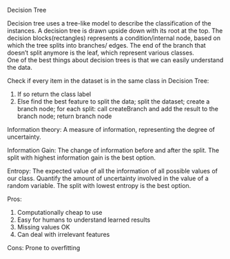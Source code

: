 Decision Tree

Decision tree uses a tree-like model to describe the classification of the instances. 
A decision tree is drawn upside down with its root at the top. The decision blocks(rectangles) 
represents a condition/internal node, based on which the tree splits into branches/ edges. 
The end of the branch that doesn’t split anymore is the leaf, which represent various classes.  
One of the best things about decision trees is that we can easily understand the data. 


Check if every item in the dataset is in the same class in Decision Tree:
1. If so return the class label
2. Else
find the best feature to split the data;
split the dataset;
create a branch node;
for each split:
call createBranch and add the result to the branch node;
return branch node



Information theory:
A measure of information, representing the degree of uncertainty.


Information Gain:
The change of information before and after the split.
  The split with highest information gain is the best option.


Entropy:
The expected value of all the information of all possible values of our class.
Quantify the amount of uncertainty involved in the value of a random variable.  The split with lowest entropy is the best option.


Pros:
1. Computationally cheap to use
2. Easy for humans to understand learned results
3. Missing values OK
4. Can deal with irrelevant features

Cons:
Prone to overfitting
